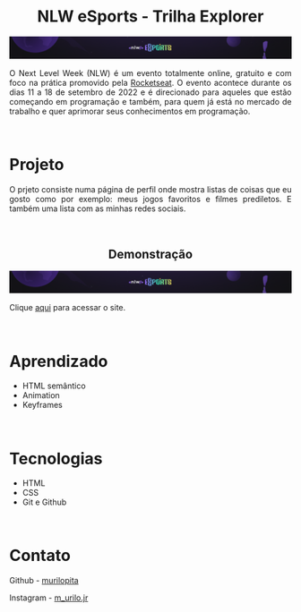 <h1 align="center">
    NLW eSports - Trilha Explorer
</h1>

<img src="./readme-assets/nlw-b.png">

<br>

<p align="justify">
    O Next Level Week (NLW) é um evento totalmente online, gratuito e com foco na prática promovido pela <a href="https://www.rocketseat.com.br/">Rocketseat</a>. O evento acontece durante os dias 11 a 18 de setembro de 2022 e é direcionado para aqueles que estão começando em programação e também, para quem já está no mercado de trabalho e quer aprimorar seus conhecimentos em programação.
</p>

<br>

# Projeto

<p align="justify">
    O prjeto consiste numa página de perfil onde mostra listas de coisas que eu gosto como por exemplo: meus jogos favoritos e filmes prediletos. E também uma lista com as minhas redes sociais.
</p>

<br>

<h2 align="center">
    Demonstração
</h2>

<img src="./readme-assets/nlw-b.png">

Clique [aqui](https://murilopita.github.io/nlw-esports-explorer/) para acessar o site.

<br>

# Aprendizado

- HTML semântico
- Animation
- Keyframes

<br>

# Tecnologias

- HTML
- CSS
- Git e Github

<br>

# Contato

Github - [murilopita](https://github.com/murilopita)

Instagram - [m_urilo.jr](https://www.instagram.com/m_urilo.jr/)